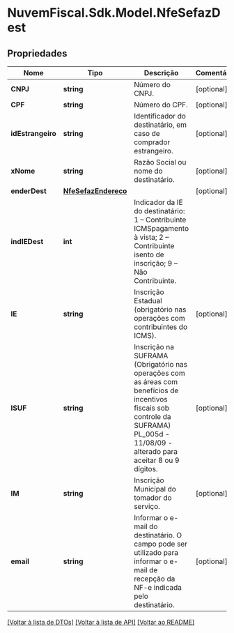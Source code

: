 # NuvemFiscal.Sdk.Model.NfeSefazDest

## Propriedades

Nome | Tipo | Descrição | Comentários
------------ | ------------- | ------------- | -------------
**CNPJ** | **string** | Número do CNPJ. | [optional] 
**CPF** | **string** | Número do CPF. | [optional] 
**idEstrangeiro** | **string** | Identificador do destinatário, em caso de comprador estrangeiro. | [optional] 
**xNome** | **string** | Razão Social ou nome do destinatário. | [optional] 
**enderDest** | [**NfeSefazEndereco**](NfeSefazEndereco.md) |  | [optional] 
**indIEDest** | **int** | Indicador da IE do destinatário:  1 – Contribuinte ICMSpagamento à vista;  2 – Contribuinte isento de inscrição;  9 – Não Contribuinte. | 
**IE** | **string** | Inscrição Estadual (obrigatório nas operações com contribuintes do ICMS). | [optional] 
**ISUF** | **string** | Inscrição na SUFRAMA (Obrigatório nas operações com as áreas com benefícios de incentivos fiscais sob controle da SUFRAMA) PL_005d - 11/08/09 - alterado para aceitar 8 ou 9 dígitos. | [optional] 
**IM** | **string** | Inscrição Municipal do tomador do serviço. | [optional] 
**email** | **string** | Informar o e-mail do destinatário. O campo pode ser utilizado para informar o e-mail  de recepção da NF-e indicada pelo destinatário. | [optional] 

[[Voltar à lista de DTOs]](../README.md#documentation-for-models) [[Voltar à lista de API]](../README.md#documentation-for-api-endpoints) [[Voltar ao README]](../README.md)

